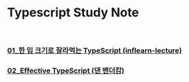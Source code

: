 # Typescript Study Note

<br>

### <a href='https://github.com/thdud2262/study-typescript/tree/main/onebite-TypeScript'>01\_한 입 크기로 잘라먹는 TypeScript (inflearn-lecture)</a>

### <a href='https://github.com/thdud2262/study-typescript/tree/main/Effective-TypeScript'>02_Effective TypeScript (댄 밴더캄)</a>
